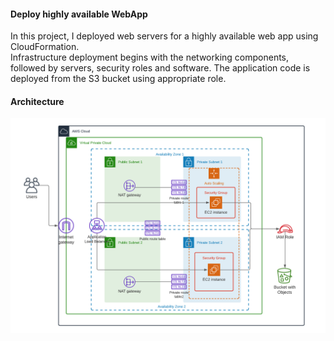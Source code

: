 #### Deploy highly available WebApp

In this project, I deployed web servers for a highly available web app using CloudFormation. \
Infrastructure deployment begins with the networking components, followed by servers, security roles and software. The application code is deployed from the S3 bucket using appropriate role.


#### Architecture
![](udagram-infrastructure-diagram.png)

